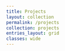 ```yaml
---
title: Projects
layout: collection
permalink: /projects
collection: projects
entries_layout: grid
classes: wide
---
```

